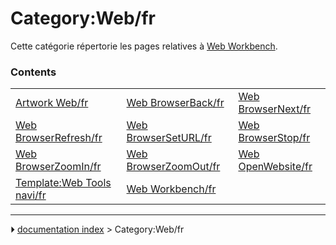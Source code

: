 # Category:Web/fr
Cette catégorie répertorie les pages relatives à [Web Workbench](Web_Workbench/fr.md).

### Contents

|     |     |     |
| --- | --- | --- |
| [Artwork Web/fr](Artwork_Web/fr.md) | [Web BrowserBack/fr](Web_BrowserBack/fr.md) | [Web BrowserNext/fr](Web_BrowserNext/fr.md) |
| [Web BrowserRefresh/fr](Web_BrowserRefresh/fr.md) | [Web BrowserSetURL/fr](Web_BrowserSetURL/fr.md) | [Web BrowserStop/fr](Web_BrowserStop/fr.md) |
| [Web BrowserZoomIn/fr](Web_BrowserZoomIn/fr.md) | [Web BrowserZoomOut/fr](Web_BrowserZoomOut/fr.md) | [Web OpenWebsite/fr](Web_OpenWebsite/fr.md) |
| [Template:Web Tools navi/fr](Template_Web_Tools_navi/fr.md) | [Web Workbench/fr](Web_Workbench/fr.md) |



---
⏵ [documentation index](../README.md) > Category:Web/fr
